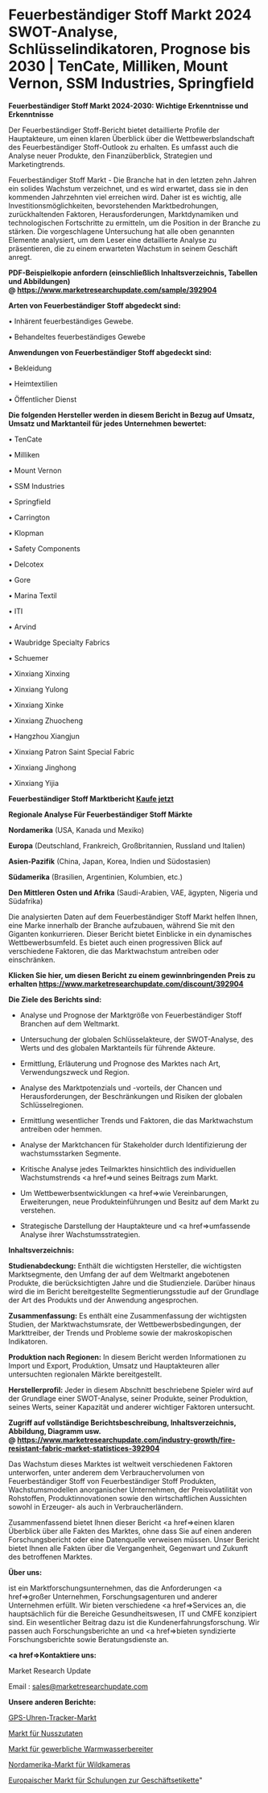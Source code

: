 # Feuerbeständiger Stoff Markt 2024 SWOT-Analyse, Schlüsselindikatoren, Prognose bis 2030 | TenCate, Milliken, Mount Vernon, SSM Industries, Springfield

<strong>Feuerbeständiger Stoff Markt 2024-2030: Wichtige Erkenntnisse und Erkenntnisse</strong>

Der Feuerbeständiger Stoff-Bericht bietet detaillierte Profile der Hauptakteure, um einen klaren Überblick über die Wettbewerbslandschaft des Feuerbeständiger Stoff-Outlook zu erhalten. Es umfasst auch die Analyse neuer Produkte, den Finanzüberblick, Strategien und Marketingtrends.

Feuerbeständiger Stoff Markt - Die Branche hat in den letzten zehn Jahren ein solides Wachstum verzeichnet, und es wird erwartet, dass sie in den kommenden Jahrzehnten viel erreichen wird. Daher ist es wichtig, alle Investitionsmöglichkeiten, bevorstehenden Marktbedrohungen, zurückhaltenden Faktoren, Herausforderungen, Marktdynamiken und technologischen Fortschritte zu ermitteln, um die Position in der Branche zu stärken. Die vorgeschlagene Untersuchung hat alle oben genannten Elemente analysiert, um dem Leser eine detaillierte Analyse zu präsentieren, die zu einem erwarteten Wachstum in seinem Geschäft anregt.

<strong><b>PDF-Beispielkopie anfordern (einschließlich Inhaltsverzeichnis, Tabellen und Abbildungen) @ </b></strong><strong><a href=https://www.marketresearchupdate.com/sample/392904><strong>https://www.marketresearchupdate.com/sample/392904</u></a></strong></strong>

<strong>Arten von Feuerbeständiger Stoff abgedeckt sind:</strong>

• Inhärent feuerbeständiges Gewebe.

• Behandeltes feuerbeständiges Gewebe

<strong>Anwendungen von Feuerbeständiger Stoff abgedeckt sind:</strong>

• Bekleidung

• Heimtextilien

• Öffentlicher Dienst

<strong>Die folgenden Hersteller werden in diesem Bericht in Bezug auf Umsatz, Umsatz und Marktanteil für jedes Unternehmen bewertet:</strong>

• TenCate

• Milliken

• Mount Vernon

• SSM Industries

• Springfield

• Carrington

• Klopman

• Safety Components

• Delcotex

• Gore

• Marina Textil

• ITI

• Arvind

• Waubridge Specialty Fabrics

• Schuemer

• Xinxiang Xinxing

• Xinxiang Yulong

• Xinxiang Xinke

• Xinxiang Zhuocheng

• Hangzhou Xiangjun

• Xinxiang Patron Saint Special Fabric

• Xinxiang Jinghong

• Xinxiang Yijia

<strong>Feuerbeständiger Stoff Marktbericht <a href=https://www.marketresearchupdate.com/buynow/392904>Kaufe jetzt</a></strong>

<strong>Regionale Analyse Für Feuerbeständiger Stoff Märkte</strong>

<strong>Nordamerika</strong> (USA, Kanada und Mexiko)

<strong>Europa</strong> (Deutschland, Frankreich, Großbritannien, Russland und Italien)

<strong>Asien-Pazifik</strong> (China, Japan, Korea, Indien und Südostasien)

<strong>Südamerika</strong> (Brasilien, Argentinien, Kolumbien, etc.)

<strong>Den Mittleren</strong> <strong>Osten und Afrika</strong> (Saudi-Arabien, VAE, ägypten, Nigeria und Südafrika)

Die analysierten Daten auf dem Feuerbeständiger Stoff Markt helfen Ihnen, eine Marke innerhalb der Branche aufzubauen, während Sie mit den Giganten konkurrieren. Dieser Bericht bietet Einblicke in ein dynamisches Wettbewerbsumfeld. Es bietet auch einen progressiven Blick auf verschiedene Faktoren, die das Marktwachstum antreiben oder einschränken.

<strong>Klicken Sie hier, um diesen Bericht zu einem gewinnbringenden Preis zu erhalten
</strong><strong><a href=https://www.marketresearchupdate.com/discount/392904>https://www.marketresearchupdate.com/discount/392904</b></u></strong></a>

<strong>Die Ziele des Berichts sind:</strong>

- Analyse und Prognose der Marktgröße von Feuerbeständiger Stoff Branchen auf dem Weltmarkt.

- Untersuchung der globalen Schlüsselakteure, der SWOT-Analyse, des Werts und des globalen Marktanteils für führende Akteure.

- Ermittlung, Erläuterung und Prognose des Marktes nach Art, Verwendungszweck und Region.

- Analyse des Marktpotenzials und -vorteils, der Chancen und Herausforderungen, der Beschränkungen und Risiken der globalen Schlüsselregionen.

- Ermittlung wesentlicher Trends und Faktoren, die das Marktwachstum antreiben oder hemmen.

- Analyse der Marktchancen für Stakeholder durch Identifizierung der wachstumsstarken Segmente.

- Kritische Analyse jedes Teilmarktes hinsichtlich des individuellen Wachstumstrends <a href=>und</a> seines Beitrags zum Markt.

- Um Wettbewerbsentwicklungen <a href=>wie</a> Vereinbarungen, Erweiterungen, neue Produkteinführungen und Besitz auf dem Markt zu verstehen.

- Strategische Darstellung der Hauptakteure und <a href=>umfas</a>sende Analyse ihrer Wachstumsstrategien.

<strong>Inhaltsverzeichnis:</strong>

<strong>Studienabdeckung:</strong> Enthält die wichtigsten Hersteller, die wichtigsten Marktsegmente, den Umfang der auf dem Weltmarkt angebotenen Produkte, die berücksichtigten Jahre und die Studienziele. Darüber hinaus wird die im Bericht bereitgestellte Segmentierungsstudie auf der Grundlage der Art des Produkts und der Anwendung angesprochen.

<strong>Zusammenfassung:</strong> Es enthält eine Zusammenfassung der wichtigsten Studien, der Marktwachstumsrate, der Wettbewerbsbedingungen, der Markttreiber, der Trends und Probleme sowie der makroskopischen Indikatoren.

<strong>Produktion nach Regionen:</strong> In diesem Bericht werden Informationen zu Import und Export, Produktion, Umsatz und Hauptakteuren aller untersuchten regionalen Märkte bereitgestellt.

<strong>Herstellerprofil:</strong> Jeder in diesem Abschnitt beschriebene Spieler wird auf der Grundlage einer SWOT-Analyse, seiner Produkte, seiner Produktion, seines Werts, seiner Kapazität und anderer wichtiger Faktoren untersucht.

<strong><b>Zugriff auf vollständige Berichtsbeschreibung, Inhaltsverzeichnis, Abbildung, Diagramm usw. @ </b></strong><strong><a href=https://www.marketresearchupdate.com/industry-growth/fire-resistant-fabric-market-statistices-392904>https://www.marketresearchupdate.com/industry-growth/fire-resistant-fabric-market-statistices-392904</a></strong>

Das Wachstum dieses Marktes ist weltweit verschiedenen Faktoren unterworfen, unter anderem dem Verbrauchervolumen von Feuerbeständiger Stoff von Feuerbeständiger Stoff Produkten, Wachstumsmodellen anorganischer Unternehmen, der Preisvolatilität von Rohstoffen, Produktinnovationen sowie den wirtschaftlichen Aussichten sowohl in Erzeuger- als auch in Verbraucherländern.

Zusammenfassend bietet Ihnen dieser Bericht <a href=>einen</a> klaren Überblick über alle Fakten des Marktes, ohne dass Sie auf einen anderen Forschungsbericht oder eine Datenquelle verweisen müssen. Unser Bericht bietet Ihnen alle Fakten über die Vergangenheit, Gegenwart und Zukunft des betroffenen Marktes.

<strong>Über uns:</strong>

 ist ein Marktforschungsunternehmen, das die Anforderungen <a href=>großer</a> Unternehmen, Forschungsagenturen und anderer Unternehmen erfüllt. Wir bieten verschiedene <a href=>Services</a> an, die hauptsächlich für die Bereiche Gesundheitswesen, IT und CMFE konzipiert sind. Ein wesentlicher Beitrag dazu ist die Kundenerfahrungsforschung. Wir passen auch Forschungsberichte an und <a href=>bieten</a> syndizierte Forschungsberichte sowie Beratungsdienste an.

<strong><a href=>Kontaktiere uns:</a></strong>

Market Research Update

Email : sales@marketresearchupdate.com

<strong>Unsere anderen Berichte:</strong>

<a href=https://www.linkedin.com/pulse/gps-watch-tracker-market-insights-2023-comprehensive>GPS-Uhren-Tracker-Markt</a>

<a href=https://www.linkedin.com/pulse/nut-ingredients-market-size-trends-consumption>Markt für Nusszutaten</a>

<a href=https://www.linkedin.com/pulse/commercial-water-heaters-market-2023-remarking>Markt für gewerbliche Warmwasserbereiter</a>

<a href=https://www.linkedin.com/pulse/north-america-game-camera-market-2023-2030-growth-opportunity>Nordamerika-Markt für Wildkameras</a>

<a href=https://www.linkedin.com/pulse/europe-business-etiquette-training-market-trends-1ghcf/>Europaischer Markt für Schulungen zur Geschäftsetikette</a>"
